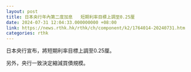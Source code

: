 ```yaml
---
layout: post
title: 日本央行年內第二度加息   短期利率目標上調至0.25厘
date: 2024-07-31 12:04:33.000000000 +08:00
link: https://news.rthk.hk/rthk/ch/component/k2/1764014-20240731.htm
categories: rthk
---
```


日本央行宣布，將短期利率目標上調至0.25厘。

另外，央行一致決定縮減買債規模。

